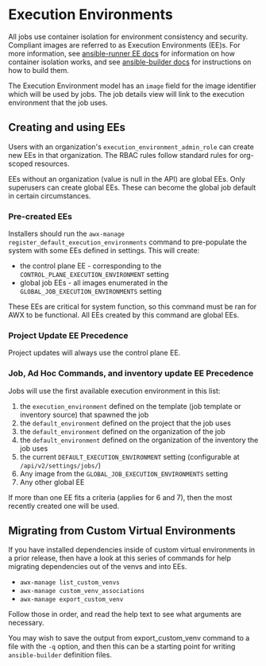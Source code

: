 # Execution Environments

All jobs use container isolation for environment consistency and security.
Compliant images are referred to as Execution Environments (EE)s.
For more information, see [ansible-runner EE docs](https://ansible-runner.readthedocs.io/en/latest/execution_environments.html)
for information on how container isolation works, and see [ansible-builder docs](https://ansible-builder.readthedocs.io/en/latest/index.html)
for instructions on how to build them.

The Execution Environment model has an `image` field for the image identifier which will be used by jobs.
The job details view will link to the execution environment that the job uses.

## Creating and using EEs

Users with an organization's `execution_environment_admin_role` can create new EEs in that organization.
The RBAC rules follow standard rules for org-scoped resources.

EEs without an organization (value is null in the API) are global EEs.
Only superusers can create global EEs.
These can become the global job default in certain circumstances.

### Pre-created EEs

Installers should run the `awx-manage register_default_execution_environments` command to pre-populate
the system with some EEs defined in settings. This will create:

 - the control plane EE - corresponding to the `CONTROL_PLANE_EXECUTION_ENVIRONMENT` setting
 - global job EEs - all images enumerated in the `GLOBAL_JOB_EXECUTION_ENVIRONMENTS` setting

These EEs are critical for system function, so this command must be ran for AWX to be functional.
All EEs created by this command are global EEs.

### Project Update EE Precedence

Project updates will always use the control plane EE.

### Job, Ad Hoc Commands, and inventory update EE Precedence

Jobs will use the first available execution environment in this list:

1. the `execution_environment` defined on the template (job template or inventory source) that spawned the job
2. the `default_environment` defined on the project that the job uses
3. the `default_environment` defined on the organization of the job
4. the `default_environment` defined on the organization of the inventory the job uses
5. the current `DEFAULT_EXECUTION_ENVIRONMENT` setting (configurable at `/api/v2/settings/jobs/`)
6. Any image from the `GLOBAL_JOB_EXECUTION_ENVIRONMENTS` setting
7. Any other global EE

If more than one EE fits a criteria (applies for 6 and 7), then the most recently created one will be used.

## Migrating from Custom Virtual Environments

If you have installed dependencies inside of custom virtual environments in
a prior release, then have a look at this series of commands for help migrating
dependencies out of the venvs and into EEs.

 - `awx-manage list_custom_venvs`
 - `awx-manage custom_venv_associations`
 - `awx-manage export_custom_venv`

Follow those in order, and read the help text to see what arguments are necessary.

You may wish to save the output from export_custom_venv command to a file with the `-q`
option, and then this can be a starting point for writing `ansible-builder` definition files.
